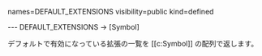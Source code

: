 names=DEFAULT_EXTENSIONS
visibility=public
kind=defined

--- DEFAULT_EXTENSIONS -> [Symbol]

デフォルトで有効になっている拡張の一覧を [[c:Symbol]] の配列で返します。


